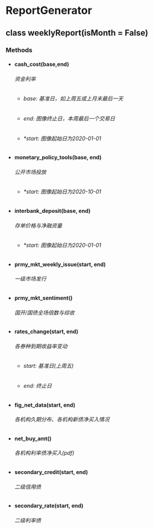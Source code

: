 # ReportGenerator



## class weeklyReport(isMonth = False)

### Methods

* #### cash_cost(base,end)

  ###### 资金利率

  * ###### base: 基准日，如上周五或上月末最后一天

  * ###### end: 图像终止日，本周最后一个交易日
  * ###### *start: 图像起始日为2020-01-01

* #### monetary_policy_tools(base, end)

  ###### 公开市场投放

  * ###### *start: 图像起始日为2020-10-01

* #### interbank_deposit(base, end)

  ###### 存单价格与净融资量

  * ###### *start: 图像起始日为2020-01-01

* #### prmy_mkt_weekly_issue(start, end)

  ###### 一级市场发行

* #### prmy_mkt_sentiment()

  ###### 国开/国债全场倍数与综收

* #### rates_change(start, end)

  ###### 各券种到期收益率变动

  * ###### start: 基准日(上周五)

  * ###### end: 终止日

* #### fig_net_data(start, end)

  ###### 各机构久期分布、各机构新债净买入情况

* #### net_buy_amt()

  ###### 各机构利率债净买入(pdf)

* #### secondary_credit(start, end)

  ###### 二级信用债

* #### secondary_rate(start, end)

  ###### 二级利率债